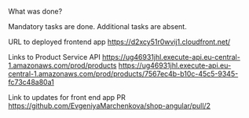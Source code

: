What was done?

Mandatory tasks are done. Additional tasks are absent.

URL to deployed frontend app
https://d2xcy51r0wvij1.cloudfront.net/

Links to Product Service API
https://ug46931jhl.execute-api.eu-central-1.amazonaws.com/prod/products
https://ug46931jhl.execute-api.eu-central-1.amazonaws.com/prod/products/7567ec4b-b10c-45c5-9345-fc73c48a80a1

Link to updates for front end app PR
https://github.com/EvgeniyaMarchenkova/shop-angular/pull/2
